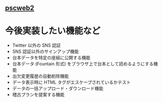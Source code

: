 ## [pscweb2](index.md)

# 今後実装したい機能など

- Twitter 以外の SNS 認証
- SNS 認証以外のサインアップ機能
- 台本データを特定の座組に公開する機能
- 台本データ (Fountain 形式) をブラウザ上で台本として読めるようにする機能
- 出欠変更履歴の自動削除機能
- データ表示時に HTML タグがエスケープされているかテスト
- データの一括アップロード・ダウンロード機能
- 稽古プランを提案する機能

